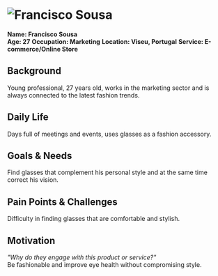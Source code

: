 # ![Francisco Sousa](personas/persona1.jpeg)  
**Name: Francisco Sousa**  
**Age: 27** 
**Occupation: Marketing**
**Location: Viseu, Portugal** 
**Service: E-commerce/Online Store**

## Background  
Young professional, 27 years old, works in the marketing sector and is always connected to the latest fashion trends.

## Daily Life  
Days full of meetings and events, uses glasses as a fashion accessory.

## Goals & Needs  
Find glasses that complement his personal style and at the same time correct his vision.

## Pain Points & Challenges  
Difficulty in finding glasses that are comfortable and stylish.

## Motivation  
*"Why do they engage with this product or service?"*  
Be fashionable and improve eye health without compromising style.